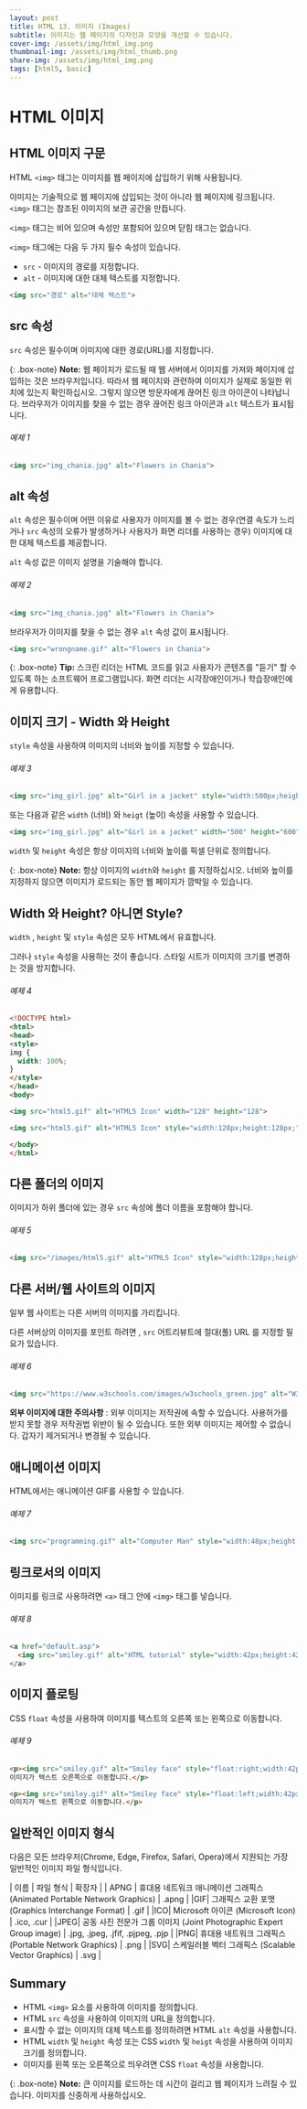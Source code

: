 ```yaml
---
layout: post
title: HTML 13. 이미지 (Images)
subtitle: 이미지는 웹 페이지의 디자인과 모양을 개선할 수 있습니다.
cover-img: /assets/img/html_img.png
thumbnail-img: /assets/img/html_thumb.png
share-img: /assets/img/html_img.png
tags: [html5, basic]
---
```


# HTML 이미지

## HTML 이미지 구문

HTML ```<img>``` 태그는 이미지를 웹 페이지에 삽입하기 위해 사용됩니다.

이미지는 기술적으로 웹 페이지에 삽입되는 것이 아니라 웹 페이지에 링크됩니다. ```<img>``` 태그는 참조된 이미지의 보관 공간을 만듭니다.

```<img>``` 태그는 비어 있으며 속성만 포함되어 있으며 닫힘 태그는 없습니다.

```<img>``` 태그에는 다음 두 가지 필수 속성이 있습니다.

+ ```src``` - 이미지의 경로를 지정합니다.
+ ```alt``` - 이미지에 대한 대체 텍스트를 지정합니다.

```html
<img src="경로" alt="대체 텍스트">
```

## src 속성

```src``` 속성은 필수이며 이미지에 대한 경로(URL)를 지정합니다.

{: .box-note}
**Note:** 웹 페이지가 로드될 때 웹 서버에서 이미지를 가져와 페이지에 삽입하는 것은 브라우저입니다. 따라서 웹 페이지와 관련하여 이미지가 실제로 동일한 위치에 있는지 확인하십시오. 그렇지 않으면 방문자에게 끊어진 링크 아이콘이 나타납니다. 브라우저가 이미지를 찾을 수 없는 경우 끊어진 링크 아이콘과 ```alt``` 텍스트가 표시됩니다.

###### 예제 1

```html
<img src="img_chania.jpg" alt="Flowers in Chania">
```

## alt 속성

```alt``` 속성은 필수이며 어떤 이유로 사용자가 이미지를 볼 수 없는 경우(연결 속도가 느리거나 ```src``` 속성의 오류가 발생하거나 사용자가 화면 리더를 사용하는 경우) 이미지에 대한 대체 텍스트를 제공합니다.

```alt``` 속성 값은 이미지 설명을 기술해야 합니다.

###### 예제 2

```html
<img src="img_chania.jpg" alt="Flowers in Chania">
```

브라우저가 이미지를 찾을 수 없는 경우 ```alt``` 속성 값이 표시됩니다.

```html
<img src="wrongname.gif" alt="Flowers in Chania">
```

{: .box-note}
**Tip:** 스크린 리더는 HTML 코드를 읽고 사용자가 콘텐츠를 "듣기" 할 수 있도록 하는 소프트웨어 프로그램입니다. 화면 리더는 시각장애인이거나 학습장애인에게 유용합니다.

## 이미지 크기 - Width 와 Height

```style``` 속성을 사용하여 이미지의 너비와 높이를 지정할 수 있습니다.

###### 예제 3

```html
<img src="img_girl.jpg" alt="Girl in a jacket" style="width:500px;height:600px;">
```

또는 다음과 같은 ```width``` (너비) 와 ```heigt``` (높이) 속성을 사용할 수 있습니다.

```html
<img src="img_girl.jpg" alt="Girl in a jacket" width="500" height="600">
```

```width``` 및 ```height``` 속성은 항상 이미지의 너비와 높이를 픽셀 단위로 정의합니다.

{: .box-note}
**Note:** 항상 이미지의 ```width```와 ```height``` 를 지정하십시오. 너비와 높이를 지정하지 않으면 이미지가 로드되는 동안 웹 페이지가 깜박일 수 있습니다.

## Width 와 Height? 아니면 Style?

```width``` , ```height``` 및 ```style``` 속성은 모두 HTML에서 유효합니다.

그러나 ```style``` 속성을 사용하는 것이 좋습니다. 스타일 시트가 이미지의 크기를 변경하는 것을 방지합니다.

###### 예제 4

```html
<!DOCTYPE html>
<html>
<head>
<style>
img {
  width: 100%;
}
</style>
</head>
<body>

<img src="html5.gif" alt="HTML5 Icon" width="128" height="128">

<img src="html5.gif" alt="HTML5 Icon" style="width:128px;height:128px;">

</body>
</html>
```

## 다른 폴더의 이미지

이미지가 하위 폴더에 있는 경우 ```src``` 속성에 폴더 이름을 포함해야 합니다.

###### 예제 5

```html
<img src="/images/html5.gif" alt="HTML5 Icon" style="width:128px;height:128px;">
```

## 다른 서버/웹 사이트의 이미지

일부 웹 사이트는 다른 서버의 이미지를 가리킵니다.

다른 서버상의 이미지를 포인트 하려면 , ```src``` 어트리뷰트에 절대(풀) URL 를 지정할 필요가 있습니다.

###### 예제 6

```html
<img src="https://www.w3schools.com/images/w3schools_green.jpg" alt="W3Schools.com">
```

**외부 이미지에 대한 주의사항** : 외부 이미지는 저작권에 속할 수 있습니다. 사용허가를 받지 못할 경우 저작권법 위반이 될 수 있습니다. 또한 외부 이미지는 제어할 수 없습니다. 갑자기 제거되거나 변경될 수 있습니다.

## 애니메이션 이미지

HTML에서는 애니메이션 GIF를 사용할 수 있습니다.

###### 예제 7

```html
<img src="programming.gif" alt="Computer Man" style="width:48px;height:48px;">
```

## 링크로서의 이미지

이미지를 링크로 사용하려면 ```<a>``` 태그 안에 ```<img>``` 태그를 넣습니다.

###### 예제 8

```html
<a href="default.asp">
  <img src="smiley.gif" alt="HTML tutorial" style="width:42px;height:42px;">
</a>
```

## 이미지 플로팅

CSS ```float``` 속성을 사용하여 이미지를 텍스트의 오른쪽 또는 왼쪽으로 이동합니다.

###### 예제 9

```html
<p><img src="smiley.gif" alt="Smiley face" style="float:right;width:42px;height:42px;">
이미지가 텍스트 오른쪽으로 이동합니다.</p>

<p><img src="smiley.gif" alt="Smiley face" style="float:left;width:42px;height:42px;">
이미지가 텍스트 왼쪽으로 이동합니다.</p>
```

## 일반적인 이미지 형식

다음은 모든 브라우저(Chrome, Edge, Firefox, Safari, Opera)에서 지원되는 가장 일반적인 이미지 파일 형식입니다.

| 이름 | 파일 형식 | 확장자 |
| APNG | 휴대용 네트워크 애니메이션 그래픽스 (Animated Portable Network Graphics) | .apng |
|GIF| 그래픽스 교환 포맷 (Graphics Interchange Format) | .gif |
|ICO| Microsoft 아이콘 (Microsoft Icon) | .ico, .cur |
|JPEG| 공동 사진 전문가 그룹 이미지 (Joint Photographic Expert Group image) | .jpg, .jpeg, .jfif, .pjpeg, .pjp |
|PNG| 휴대용 네트워크 그래픽스 (Portable Network Graphics) | .png |
|SVG| 스케일러블 벡터 그래픽스 (Scalable Vector Graphics) | .svg |

## Summary

+ HTML ```<img>``` 요소를 사용하여 이미지를 정의합니다.
+ HTML ```src``` 속성을 사용하여 이미지의 URL을 정의합니다.
+ 표시할 수 없는 이미지의 대체 텍스트를 정의하려면 HTML ```alt``` 속성을 사용합니다.
+ HTML ```width``` 및 ```height``` 속성 또는 CSS ```width``` 및 ```heigt``` 속성을 사용하여 이미지 크기를 정의합니다.
+ 이미지를 왼쪽 또는 오른쪽으로 띄우려면 CSS ```float``` 속성을 사용합니다.

{: .box-note}
**Note:** 큰 이미지를 로드하는 데 시간이 걸리고 웹 페이지가 느려질 수 있습니다. 이미지를 신중하게 사용하십시오.
